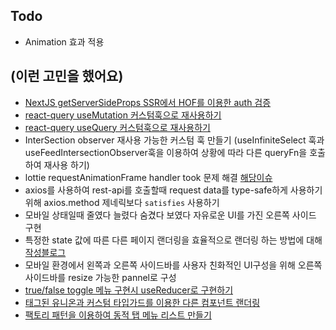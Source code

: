 ## Todo

- Animation 효과 적용

## (이런 고민을 했어요)

- [NextJS getServerSideProps SSR에서 HOF를 이용한 auth 검증](https://threeyears.tistory.com/607)
- [react-query useMutation 커스텀훅으로 재사용하기](https://threeyears.tistory.com/618)
- [react-query useQuery 커스텀훅으로 재사용하기](https://threeyears.tistory.com/620)
- InterSection observer 재사용 가능한 커스텀 훅 만들기 (useInfiniteSelect 훅과 useFeedIntersectionObserver훅을 이용하여 상황에 따라 다른 queryFn을 호출하여 재사용 하기)
- lottie requestAnimationFrame handler took 문제 해결 [해당이슈](https://github.com/YangGwangSeong/family-social/issues/59)
- axios를 사용하여 rest-api를 호출할때 request data를 type-safe하게 사용하기 위해 axios.method 제네릭보다 `satisfies` 사용하기
- 모바일 상태일때 줄였다 늘렸다 숨겼다 보였다 자유로운 UI를 가진 오른쪽 사이드 구현
- 특정한 state 값에 따른 다른 페이지 랜더링을 효율적으로 랜더링 하는 방법에 대해 [작성블로그](https://threeyears.tistory.com/515)
- 모바일 환경에서 왼쪽과 오른쪽 사이드바를 사용자 친화적인 UI구성을 위해 오른쪽 사이드바를 resize 가능한 pannel로 구성
- [true/false toggle 메뉴 구현시 useReducer로 구현하기](https://threeyears.tistory.com/539)
- [태그된 유니온과 커스텀 타입가드를 이용한 다른 컴포넌트 랜더링](https://threeyears.tistory.com/570)
- [팩토리 패턴을 이용하여 동적 탭 메뉴 리스트 만들기](https://threeyears.tistory.com/578)
